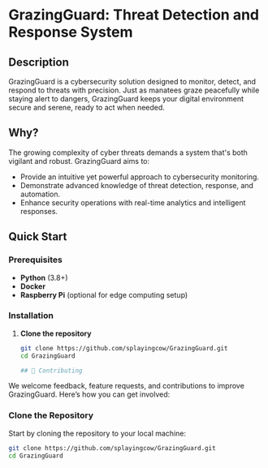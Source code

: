 # GrazingGuard: Threat Detection and Response System  

## Description  
GrazingGuard is a cybersecurity solution designed to monitor, detect, and respond to threats with precision. Just as manatees graze peacefully while staying alert to dangers, GrazingGuard keeps your digital environment secure and serene, ready to act when needed.  

## Why?  
The growing complexity of cyber threats demands a system that's both vigilant and robust. GrazingGuard aims to:  
- Provide an intuitive yet powerful approach to cybersecurity monitoring.  
- Demonstrate advanced knowledge of threat detection, response, and automation.  
- Enhance security operations with real-time analytics and intelligent responses.  

## Quick Start  

### Prerequisites  
- **Python** (3.8+)  
- **Docker**  
- **Raspberry Pi** (optional for edge computing setup)  

### Installation  

1. **Clone the repository**  
   ```bash  
   git clone https://github.com/splayingcow/GrazingGuard.git  
   cd GrazingGuard  

   ## 🤝 Contributing  

We welcome feedback, feature requests, and contributions to improve GrazingGuard. Here’s how you can get involved:  

### Clone the Repository  
Start by cloning the repository to your local machine:  
```bash  
git clone https://github.com/splayingcow/GrazingGuard.git  
cd GrazingGuard  

